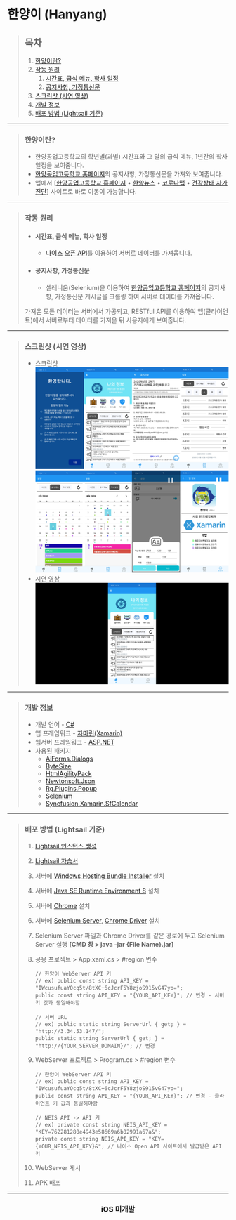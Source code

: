 # **한양이 (Hanyang)**

> ## **목차**
>
> 1. [한양이란?](#한양이란)
> 2. [작동 원리](#작동-원리)
>    1. [시간표, 급식 메뉴, 학사 일정](#시간표-급식-메뉴-학사-일정)
>    2. [공지사항, 가정통신문](#공지사항-가정통신문)
> 3. [스크린샷 (시연 영상)](#스크린샷-시연-영상)
> 4. [개발 정보](#개발-정보)
> 5. [배포 방법 (Lightsail 기준)](#배포-방법-Lightsail-기준)

---

> ### **한양이란?**
>
> - 한양공업고등학교의 학년별(과별) 시간표와 그 달의 급식 메뉴, 1년간의 학사 일정을 보여줍니다.
> - [한양공업고등학교 홈페이지](http://hanyang.sen.hs.kr/index.do)의 공지사항, 가정통신문을 가져와 보여줍니다.
> - 앱에서 [[한양공업고등학교 홈페이지](http://hanyang.sen.hs.kr/index.do) • [한양뉴스](http://www.hanyangnews.com/) • [코로나맵](https://coronamap.site/) • [건강상태 자가진단](https://hcs.eduro.go.kr/#/loginWithUserInfo)] 사이트로 바로 이동이 가능합니다.

---

> ### **작동 원리**
>
> - #### **시간표, 급식 메뉴, 학사 일정**
>
>   - [나이스 오픈 API](https://open.neis.go.kr/portal/guide/apiIntroPage.do)를 이용하여 서버로 데이터를 가져옵니다.
>
> - #### **공지사항, 가정통신문**
>   - 셀레니움(Selenium)을 이용하여 [한양공업고등학교 홈페이지](http://hanyang.sen.hs.kr/index.do)의 공지사항, 가정통신문 게시글을 크롤링 하여 서버로 데이터를 가져옵니다.
>
> 가져온 모든 데이터는 서버에서 가공되고, RESTful API를 이용하여 앱(클라이언트)에서 서버로부터 데이터를 가져온 뒤 사용자에게 보여줍니다.

---

> ### **스크린샷 (시연 영상)**
>
> - 스크린샷  
>   ![한양이 스크린샷1](https://github.com/banb3515/Hanyang/blob/master/Screenshots/Screenshot1.png?raw=true)  
>   ![한양이 스크린샷2](https://github.com/banb3515/Hanyang/blob/master/Screenshots/Screenshot2.png?raw=true)
> - 시연 영상  
>   [![한양이 시연 영상](https://github.com/banb3515/Hanyang/blob/master/Screenshots/Thumbnail.png?raw=true)](https://youtu.be/2rMCJMG5Ohc?t=0s)

---

> ### **개발 정보**
>
> - 개발 언어 - [C#](https://docs.microsoft.com/ko-kr/dotnet/csharp/)
> - 앱 프레임워크 - [자마린(Xamarin)](https://docs.microsoft.com/ko-kr/xamarin/get-started/what-is-xamarin)
> - 웹서버 프레임워크 - [ASP.NET](https://dotnet.microsoft.com/apps/aspnet)
> - 사용된 패키지
>   - [AiForms.Dialogs](https://github.com/muak/AiForms.Dialogs)
>   - [ByteSize](https://github.com/omar/ByteSize)
>   - [HtmlAgilityPack](https://html-agility-pack.net/)
>   - [Newtonsoft.Json](https://www.newtonsoft.com/json)
>   - [Rg.Plugins.Popup](https://github.com/rotorgames/Rg.Plugins.Popup)
>   - [Selenium](https://www.selenium.dev/)
>   - [Syncfusion.Xamarin.SfCalendar](https://www.syncfusion.com/)

---

> ### **배포 방법 (Lightsail 기준)**
>
> 1. [Lightsail 인스턴스 생성](https://lightsail.aws.amazon.com/ls/webapp/home/instances)
> 2. [Lightsail 자습서](https://aws.amazon.com/ko/getting-started/hands-on/host-net-web-app/)
> 3. 서버에 [Windows Hosting Bundle Installer](https://dotnet.microsoft.com/download/dotnet-core/thank-you/runtime-aspnetcore-3.1.8-windows-hosting-bundle-installer) 설치
> 4. 서버에 [Java SE Runtime Environment 8](https://www.java.com/ko/download/) 설치
> 5. 서버에 [Chrome](https://www.google.com/chrome/) 설치
> 6. 서버에 [Selenium Server](https://www.selenium.dev/downloads/), [Chrome Driver](https://sites.google.com/a/chromium.org/chromedriver/downloads) 설치
> 7. Selenium Server 파일과 Chrome Driver를 같은 경로에 두고 Selenium Server 실행 **[CMD 창 > java -jar {File Name}.jar]**
> 8. 공용 프로젝트 > App.xaml.cs > #region 변수
>
>    ```
>    // 한양이 WebServer API 키
>    // ex) public const string API_KEY = "IWcusufuaYOcq5t/8tXC+6cJcrF5Y8zjoS915vG47yo=";
>    public const string API_KEY = "{YOUR_API_KEY}"; // 변경 - 서버 키 값과 동일해야함
>
>    // 서버 URL
>    // ex) public static string ServerUrl { get; } = "http://3.34.53.147/";
>    public static string ServerUrl { get; } = "http://{YOUR_SERVER_DOMAIN}/"; // 변경
>    ```
>
> 9. WebServer 프로젝트 > Program.cs > #region 변수
>
>    ```
>    // 한양이 WebServer API 키
>    // ex) public const string API_KEY = "IWcusufuaYOcq5t/8tXC+6cJcrF5Y8zjoS915vG47yo=";
>    public const string API_KEY = "{YOUR_API_KEY}"; // 변경 - 클라이언트 키 값과 동일해야함
>
>    // NEIS API -> API 키
>    // ex) private const string NEIS_API_KEY = "KEY=762281280e4943e58669a6b02991a67a&";
>    private const string NEIS_API_KEY = "KEY={YOUR_NEIS_API_KEY}&"; // 나이스 Open API 사이트에서 발급받은 API 키
>    ```
>
> 10. WebServer 게시
> 11. APK 배포

---

<h3 align="center">iOS 미개발</h3>
